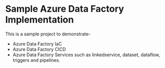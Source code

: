 # Sample Azure Data Factory Implementation
This is a sample project to demonstrate-
- Azure Data Factory IaC
- Azure Data Factory CICD
- Azure Data Factory Services such as linkedservice, dataset, dataflow, triggers and pipelines.

